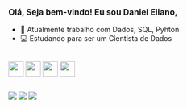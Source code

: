 ### Olá, Seja bem-vindo! Eu sou Daniel Eliano,

- 🔭 Atualmente trabalho com Dados, SQL, Pyhton
- 💻 Estudando para ser um Cientista de Dados

<div style="display: inline_block"><br>
  <img align="center" height="30" width="30" src="https://cdn.jsdelivr.net/gh/devicons/devicon/icons/python/python-original.svg" />
  <img align="center" height="30" width="30" src="https://cdn.jsdelivr.net/gh/devicons/devicon/icons/rstudio/rstudio-original.svg" />
  <img align="center" height="30" width="30" src="https://cdn.jsdelivr.net/gh/devicons/devicon/icons/mysql/mysql-original.svg" />
  <img align="center" height="30" width="30" src="https://cdn.jsdelivr.net/gh/devicons/devicon/icons/postgresql/postgresql-original.svg" />
</div>

##

<div>
  <a href = "https://www.linkedin.com/in/daniel-eliano-059b1312b/"><img src="https://img.shields.io/badge/LinkedIn-0077B5?style=for-the-badge&logo=linkedin&logoColor=white" target="_blank"></a>
  <a href = "mailto:danieleliano@live.com"><img src="https://img.shields.io/badge/Microsoft_Outlook-0078D4?style=for-the-badge&logo=microsoft-outlook&logoColor=white" target="_blank"></a>
  <a href = "mailto:danieleliano@gmail.com"><img src="https://img.shields.io/badge/Gmail-D14836?style=for-the-badge&logo=gmail&logoColor=white" target="_blank"></a>
</div>
